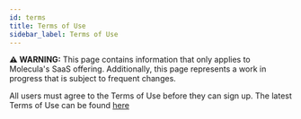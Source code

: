 ```yaml
---
id: terms
title: Terms of Use
sidebar_label: Terms of Use
---
```


 **⚠ WARNING:** This page contains information that only applies to Molecula's SaaS offering. Additionally, this page represents a work in progress that is subject to frequent changes. 

All users must agree to the Terms of Use before they can sign up. The latest Terms of Use can be found [here](https://mcloud-docs.s3.us-east-2.amazonaws.com/terms-and-conditions/latest.pdf)